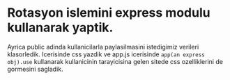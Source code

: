 # Rotasyon islemini express modulu kullanarak yaptik.

Ayrica public adinda kullanicilarla paylasilmasini istedigimiz verileri klasorledik.
Icerisinde css yazdik ve app.js icerisinde `app(an express obj).use` kullanarak kullanicinin tarayicisina gelen sitede css ozelliklerini de gormesini sagladik.
